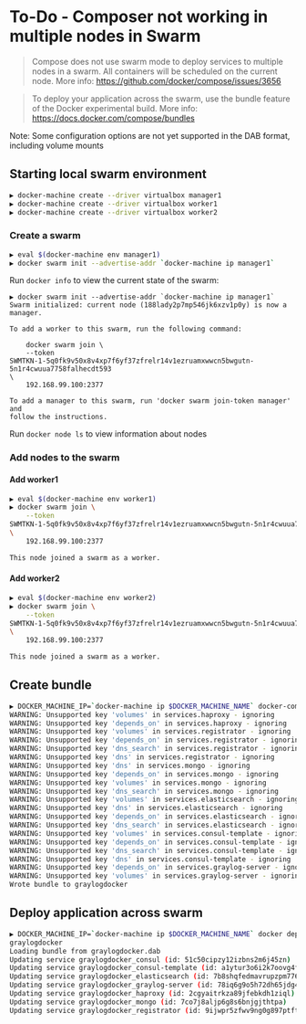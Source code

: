 # To-Do - Composer not working in multiple nodes in Swarm

> Compose does not use swarm mode to deploy services to multiple nodes in a swarm. All containers will be scheduled on the current node.
More info:
https://github.com/docker/compose/issues/3656

> To deploy your application across the swarm, use the bundle feature of the Docker experimental build.
More info:
https://docs.docker.com/compose/bundles

Note: Some configuration options are not yet supported in the DAB format, including volume mounts


## Starting local swarm environment

```bash
▶ docker-machine create --driver virtualbox manager1
▶ docker-machine create --driver virtualbox worker1
▶ docker-machine create --driver virtualbox worker2
```

### Create a swarm

```bash
▶ eval $(docker-machine env manager1)
▶ docker swarm init --advertise-addr `docker-machine ip manager1`
```

Run ```docker info``` to view the current state of the swarm:

```
▶ docker swarm init --advertise-addr `docker-machine ip manager1`
Swarm initialized: current node (188lady2p7mp546jk6xzv1p0y) is now a manager.

To add a worker to this swarm, run the following command:

    docker swarm join \
    --token
SWMTKN-1-5q0fk9v50x8v4xp7f6yf37zfrelr14v1ezruamxwwcn5bwgutn-5n1r4cwuua7758falhecdt593
\
    192.168.99.100:2377

To add a manager to this swarm, run 'docker swarm join-token manager' and
follow the instructions.
```

Run ```docker node ls``` to view information about nodes

### Add nodes to the swarm
#### Add worker1
```bash
▶ eval $(docker-machine env worker1)
▶ docker swarm join \
    --token
SWMTKN-1-5q0fk9v50x8v4xp7f6yf37zfrelr14v1ezruamxwwcn5bwgutn-5n1r4cwuua7758falhecdt593
\
    192.168.99.100:2377

This node joined a swarm as a worker.

```
#### Add worker2
```bash
▶ eval $(docker-machine env worker2)
▶ docker swarm join \
    --token
SWMTKN-1-5q0fk9v50x8v4xp7f6yf37zfrelr14v1ezruamxwwcn5bwgutn-5n1r4cwuua7758falhecdt593
\
    192.168.99.100:2377

This node joined a swarm as a worker.

```
## Create bundle
```bash
▶ DOCKER_MACHINE_IP=`docker-machine ip $DOCKER_MACHINE_NAME` docker-compose bundle  -o graylogdocker
WARNING: Unsupported key 'volumes' in services.haproxy - ignoring
WARNING: Unsupported key 'depends_on' in services.haproxy - ignoring
WARNING: Unsupported key 'volumes' in services.registrator - ignoring
WARNING: Unsupported key 'depends_on' in services.registrator - ignoring
WARNING: Unsupported key 'dns_search' in services.registrator - ignoring
WARNING: Unsupported key 'dns' in services.registrator - ignoring
WARNING: Unsupported key 'dns' in services.mongo - ignoring
WARNING: Unsupported key 'depends_on' in services.mongo - ignoring
WARNING: Unsupported key 'volumes' in services.mongo - ignoring
WARNING: Unsupported key 'dns_search' in services.mongo - ignoring
WARNING: Unsupported key 'volumes' in services.elasticsearch - ignoring
WARNING: Unsupported key 'dns' in services.elasticsearch - ignoring
WARNING: Unsupported key 'depends_on' in services.elasticsearch - ignoring
WARNING: Unsupported key 'dns_search' in services.elasticsearch - ignoring
WARNING: Unsupported key 'volumes' in services.consul-template - ignoring
WARNING: Unsupported key 'depends_on' in services.consul-template - ignoring
WARNING: Unsupported key 'dns_search' in services.consul-template - ignoring
WARNING: Unsupported key 'dns' in services.consul-template - ignoring
WARNING: Unsupported key 'depends_on' in services.graylog-server - ignoring
WARNING: Unsupported key 'volumes' in services.graylog-server - ignoring
Wrote bundle to graylogdocker
```

## Deploy application across swarm
```bash
▶ DOCKER_MACHINE_IP=`docker-machine ip $DOCKER_MACHINE_NAME` docker deploy
graylogdocker
Loading bundle from graylogdocker.dab
Updating service graylogdocker_consul (id: 51c50cipzy12izbns2m6j45zn)
Updating service graylogdocker_consul-template (id: a1ytur3o6i2k7oovg4fwa57gr)
Updating service graylogdocker_elasticsearch (id: 7b8shqfedmavrupzpm776d1q0)
Updating service graylogdocker_graylog-server (id: 78iq6g9o5h72dh65jdg4bp6p7)
Updating service graylogdocker_haproxy (id: 2cgyaitrkza89jfebkdh1ziql)
Updating service graylogdocker_mongo (id: 7co7j8aljp6g8s6bnjgjthtpa)
Updating service graylogdocker_registrator (id: 9ijwpr5zfwv9ng0g897ptft5c)
```



